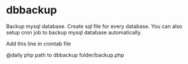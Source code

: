 dbbackup
========

Backup mysql database. Create sql file for every database. You can also setup cron job to backup mysql database automatically.

Add this line in crontab file 

@daily php path to dbbackup folder/backup.php

 


